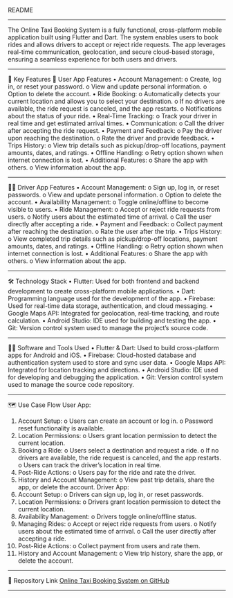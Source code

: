 README
________________________________________
The Online Taxi Booking System is a fully functional, cross-platform mobile application built using Flutter and Dart. The system enables users to book rides and allows drivers to accept or reject ride requests. The app leverages real-time communication, geolocation, and secure cloud-based storage, ensuring a seamless experience for both users and drivers.
________________________________________
📱 Key Features
🚗 User App Features
•	Account Management: 
o	Create, log in, or reset your password.
o	View and update personal information.
o	Option to delete the account.
•	Ride Booking: 
o	Automatically detects your current location and allows you to select your destination.
o	If no drivers are available, the ride request is canceled, and the app restarts.
o	Notifications about the status of your ride.
•	Real-Time Tracking: 
o	Track your driver in real time and get estimated arrival times.
•	Communication: 
o	Call the driver after accepting the ride request.
•	Payment and Feedback: 
o	Pay the driver upon reaching the destination.
o	Rate the driver and provide feedback.
•	Trips History: 
o	View trip details such as pickup/drop-off locations, payment amounts, dates, and ratings.
•	Offline Handling: 
o	Retry option shown when internet connection is lost.
•	Additional Features: 
o	Share the app with others.
o	View information about the app.
________________________________________
🧑‍✈️ Driver App Features
•	Account Management: 
o	Sign up, log in, or reset passwords.
o	View and update personal information.
o	Option to delete the account.
•	Availability Management: 
o	Toggle online/offline to become visible to users.
•	Ride Management: 
o	Accept or reject ride requests from users.
o	Notify users about the estimated time of arrival.
o	Call the user directly after accepting a ride.
•	Payment and Feedback: 
o	Collect payment after reaching the destination.
o	Rate the user after the trip.
•	Trips History: 
o	View completed trip details such as pickup/drop-off locations, payment amounts, dates, and ratings.
•	Offline Handling: 
o	Retry option shown when internet connection is lost.
•	Additional Features: 
o	Share the app with others.
o	View information about the app.
________________________________________
🛠️ Technology Stack
•	Flutter: Used for both frontend and backend development to create cross-platform mobile applications.
•	Dart: Programming language used for the development of the app.
•	Firebase: Used for real-time data storage, authentication, and cloud messaging.
•	Google Maps API: Integrated for geolocation, real-time tracking, and route calculation.
•	Android Studio: IDE used for building and testing the app.
•	Git: Version control system used to manage the project’s source code.
________________________________________
🧑‍💻 Software and Tools Used
•	Flutter & Dart: Used to build cross-platform apps for Android and iOS.
•	Firebase: Cloud-hosted database and authentication system used to store and sync user data.
•	Google Maps API: Integrated for location tracking and directions.
•	Android Studio: IDE used for developing and debugging the application.
•	Git: Version control system used to manage the source code repository.
________________________________________
🗺️ Use Case Flow
User App:
1.	Account Setup: 
o	Users can create an account or log in.
o	Password reset functionality is available.
2.	Location Permissions: 
o	Users grant location permission to detect the current location.
3.	Booking a Ride: 
o	Users select a destination and request a ride.
o	If no drivers are available, the ride request is canceled, and the app restarts.
o	Users can track the driver’s location in real time.
4.	Post-Ride Actions: 
o	Users pay for the ride and rate the driver.
5.	History and Account Management: 
o	View past trip details, share the app, or delete the account.
Driver App:
1.	Account Setup: 
o	Drivers can sign up, log in, or reset passwords.
2.	Location Permissions: 
o	Drivers grant location permission to detect the current location.
3.	Availability Management: 
o	Drivers toggle online/offline status.
4.	Managing Rides: 
o	Accept or reject ride requests from users.
o	Notify users about the estimated time of arrival.
o	Call the user directly after accepting a ride.
5.	Post-Ride Actions: 
o	Collect payment from users and rate them.
6.	History and Account Management: 
o	View trip history, share the app, or delete the account.
________________________________________
🔗 Repository Link
<a href="https://github.com/jami712/Online-taxi-booking-system-using-flutter">Online Taxi Booking System on GitHub</a>
________________________________________

